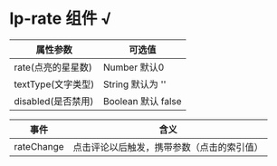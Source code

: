 # lp-rate 组件   √


属性参数     | 可选值
-------- | ----- 
rate(点亮的星星数) | Number 默认0
textType(文字类型) | String 默认为 ''
disabled(是否禁用) | Boolean 默认 false


事件     | 含义
-------- | ----- 
rateChange | 点击评论以后触发，携带参数（点击的索引值）







